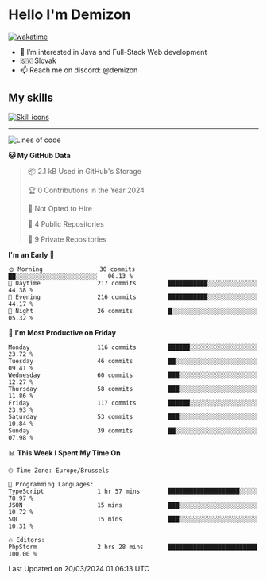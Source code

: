 # Hello I'm Demizon
[![wakatime](https://wakatime.com/badge/user/6ad1949f-d6d7-44f9-9eee-c35e54cc499b.svg)](https://wakatime.com/@6ad1949f-d6d7-44f9-9eee-c35e54cc499b)
- 👀 I’m interested in Java and Full-Stack Web development
- 🇸🇰 Slovak
- 📫 Reach me on discord: @demizon

## My skills
[![Skill icons](https://skillicons.dev/icons?i=java,js,ts,html,css,react,nextjs,tailwind,supabase,py,git,docker,linux,mysql,postgres,mongo&theme=dark)](https://github.com/Demizon3433)

---

<!--START_SECTION:waka-->
![Lines of code](https://img.shields.io/badge/From%20Hello%20World%20I%27ve%20Written-137.0%20thousand%20lines%20of%20code-blue)

**🐱 My GitHub Data** 

> 📦 2.1 kB Used in GitHub's Storage 
 > 
> 🏆 0 Contributions in the Year 2024
 > 
> 🚫 Not Opted to Hire
 > 
> 📜 4 Public Repositories 
 > 
> 🔑 9 Private Repositories 
 > 
**I'm an Early 🐤** 

```text
🌞 Morning                30 commits          ██░░░░░░░░░░░░░░░░░░░░░░░   06.13 % 
🌆 Daytime                217 commits         ███████████░░░░░░░░░░░░░░   44.38 % 
🌃 Evening                216 commits         ███████████░░░░░░░░░░░░░░   44.17 % 
🌙 Night                  26 commits          █░░░░░░░░░░░░░░░░░░░░░░░░   05.32 % 
```
📅 **I'm Most Productive on Friday** 

```text
Monday                   116 commits         ██████░░░░░░░░░░░░░░░░░░░   23.72 % 
Tuesday                  46 commits          ██░░░░░░░░░░░░░░░░░░░░░░░   09.41 % 
Wednesday                60 commits          ███░░░░░░░░░░░░░░░░░░░░░░   12.27 % 
Thursday                 58 commits          ███░░░░░░░░░░░░░░░░░░░░░░   11.86 % 
Friday                   117 commits         ██████░░░░░░░░░░░░░░░░░░░   23.93 % 
Saturday                 53 commits          ███░░░░░░░░░░░░░░░░░░░░░░   10.84 % 
Sunday                   39 commits          ██░░░░░░░░░░░░░░░░░░░░░░░   07.98 % 
```


📊 **This Week I Spent My Time On** 

```text
🕑︎ Time Zone: Europe/Brussels

💬 Programming Languages: 
TypeScript               1 hr 57 mins        ████████████████████░░░░░   78.97 % 
JSON                     15 mins             ███░░░░░░░░░░░░░░░░░░░░░░   10.72 % 
SQL                      15 mins             ███░░░░░░░░░░░░░░░░░░░░░░   10.31 % 

🔥 Editors: 
PhpStorm                 2 hrs 28 mins       █████████████████████████   100.00 % 
```


 Last Updated on 20/03/2024 01:06:13 UTC
<!--END_SECTION:waka-->
